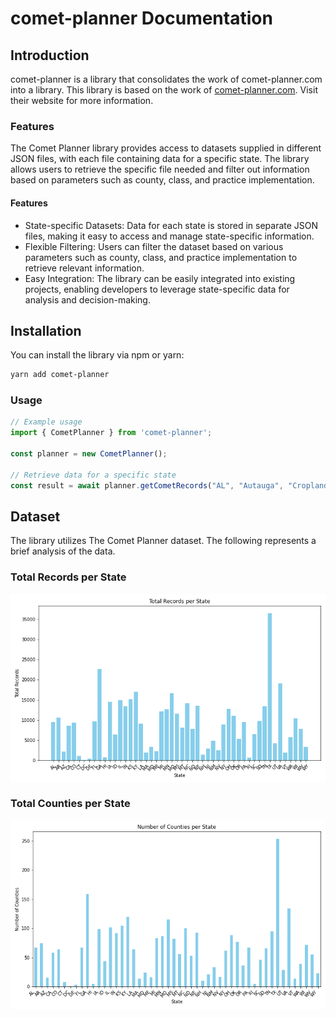 # comet-planner Documentation

## Introduction

comet-planner is a library that consolidates the work of comet-planner.com into a library.
This library is based on the work of [comet-planner.com](http://comet-planner.com/). Visit their website for more information.

### Features

The Comet Planner library provides access to datasets supplied in different JSON files, with each file containing data for a specific state. The library allows users to retrieve the specific file needed and filter out information based on parameters such as county, class, and practice implementation.

#### Features

* State-specific Datasets: Data for each state is stored in separate JSON files, making it easy to access and manage state-specific information.
* Flexible Filtering: Users can filter the dataset based on various parameters such as county, class, and practice implementation to retrieve relevant information.
* Easy Integration: The library can be easily integrated into existing projects, enabling developers to leverage state-specific data for analysis and decision-making.

## Installation

You can install the library via npm or yarn:

```bash
yarn add comet-planner
```

### Usage

```typescript
// Example usage
import { CometPlanner } from 'comet-planner';

const planner = new CometPlanner();

// Retrieve data for a specific state
const result = await planner.getCometRecords("AL", "Autauga", "Cropland Management");
```

## Dataset

The library utilizes The Comet Planner dataset. The following represents a brief analysis of the data.

### Total Records per State

<img src="https://raw.githubusercontent.com/Qlever-LLC/comet-planner/main/images/total_records_per_state.png" align="middle">

### Total Counties per State

<img src="https://raw.githubusercontent.com/Qlever-LLC/comet-planner/main/images/counties_per_state.png" align="middle">
